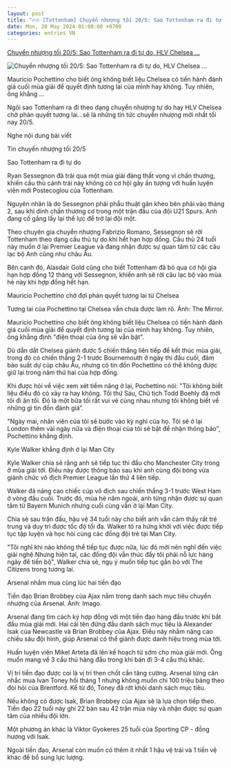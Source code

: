 ```yaml
---
layout: post
title: "🔥🔥 [Tottenham] Chuyển nhượng tối 20/5: Sao Tottenham ra đi tự do, HLV Chelsea ..."
date: Mon, 20 May 2024 01:00:00 +0700
categories: entries VN
---
```

[Chuyển nhượng tối 20/5: Sao Tottenham ra đi tự do, HLV Chelsea ...](https://thethao247.vn/461-chuyen-nhuong-toi-20-5-sao-tottenham-ra-di-tu-do-hlv-chelsea-cho-phan-quyet-tuong-lai-d328541.html)

![Chuyển nhượng tối 20/5: Sao Tottenham ra đi tự do, HLV Chelsea ...](https://cdn-img.thethao247.vn/storage/files/btvttqt4/social-thumb/2024/05/20/664b308e85c70.jpg)

Mauricio Pochettino cho biết ông không biết liệu Chelsea có tiến hành đánh giá cuối mùa giải để quyết định tương lai của mình hay không. Tuy nhiên, ông khẳng ...

Ngôi sao Tottenham ra đi theo dạng chuyển nhượng tự do hay HLV Chelsea chờ phán quyết tương lai…sẽ là những tin tức chuyển nhượng mới nhất tối nay 20/5.

Nghe nội dung bài viết

Tin chuyển nhượng tối 20/5

Sao Tottenham ra đi tự do

Ryan Sessegnon đã trải qua một mùa giải đáng thất vọng vì chấn thương, khiến cầu thủ cánh trái này không có cơ hội gây ấn tượng với huấn luyện viên mới Postecoglou của Tottenham.

Nguyên nhân là do Sessegnon phải phẫu thuật gân kheo bên phải vào tháng 2, sau khi dính chấn thương cơ trong một trận đấu của đội U21 Spurs. Anh đang cố gắng lấy lại thể lực để trở lại đội một.

Theo chuyên gia chuyển nhượng Fabrizio Romano, Sessegnon sẽ rời Tottenham theo dạng cầu thủ tự do khi hết hạn hợp đồng. Cầu thủ 24 tuổi này muốn ở lại Premier League và đang nhận được sự quan tâm từ các câu lạc bộ Anh cũng như châu Âu.

Bên cạnh đó, Alasdair Gold cũng cho biết Tottenham đã bỏ qua cơ hội gia hạn hợp đồng 12 tháng với Sessegnon, khiến anh sẽ rời câu lạc bộ vào mùa hè này khi hợp đồng hết hạn.

Mauricio Pochettino chờ đợi phán quyết tương lai từ Chelsea

Tương lai của Pochettino tại Chelsea vẫn chưa được làm rõ. Ảnh: The Mirror.

Mauricio Pochettino cho biết ông không biết liệu Chelsea có tiến hành đánh giá cuối mùa giải để quyết định tương lai của mình hay không. Tuy nhiên, ông khẳng định "điện thoại của ông sẽ vẫn bật".

Dù dẫn dắt Chelsea giành được 5 chiến thắng liên tiếp để kết thúc mùa giải, trong đó có chiến thắng 2-1 trước Bournemouth ở ngày thi đấu cuối, đảm bảo suất dự cúp châu Âu, nhưng có tin đồn Pochettino có thể không được giữ lại trong năm thứ hai của hợp đồng.

Khi được hỏi về việc xem xét tiềm năng ở lại, Pochettino nói: "Tôi không biết liệu điều đó có xảy ra hay không. Tối thứ Sáu, Chủ tịch Todd Boehly đã mời tôi đi ăn tối. Đó là một bữa tối rất vui vẻ cùng nhau nhưng tôi không biết về những gì tin đồn đánh giá”.

"Ngày mai, nhân viên của tôi sẽ bước vào kỳ nghỉ của họ. Tôi sẽ ở lại London thêm vài ngày nữa và điện thoại của tôi sẽ bật để nhận thông báo", Pochettino khẳng định.

Kyle Walker khẳng định ở lại Man City

Kyle Walker chia sẻ rằng anh sẽ tiếp tục thi đấu cho Manchester City trong ở mùa giải tới. Điều này được thông báo sau khi anh cùng đội bóng vừa giành chức vô địch Premier League lần thứ 4 liên tiếp.

Walker đã nâng cao chiếc cúp vô địch sau chiến thắng 3-1 trước West Ham ở vòng đấu cuối. Trước đó, mùa hè năm ngoái, anh từng nhận được sự quan tâm từ Bayern Munich nhưng cuối cùng vẫn ở lại Man City.

Chia sẻ sau trận đấu, hậu vệ 34 tuổi này cho biết anh vẫn cảm thấy rất trẻ trung và duy trì được tốc độ tối đa. Walker tỏ ra hứng khởi với việc được tiếp tục tập luyện và học hỏi cùng các đồng đội trẻ tại Man City.

"Tôi nghĩ khi nào không thể tiếp tục được nữa, lúc đó mới nên nghĩ đến việc giải nghệ.Nhưng hiện tại, các đồng đội vẫn thúc đẩy tôi phải nỗ lực hàng ngày để tiến bộ", Walker chia sẻ, ngụ ý muốn tiếp tục gắn bó với The Citizens trong tương lai.

Arsenal nhắm mua cùng lúc hai tiền đạo

Tiền đạo Brian Brobbey của Ajax nằm trong danh sách mục tiêu chuyển nhượng của Arsenal. Ảnh: Imago.

Arsenal đang tìm cách ký hợp đồng với một tiền đạo hàng đầu trước khi bắt đầu mùa giải mới. Hai cái tên đứng đầu danh sách mục tiêu là Alexander Isak của Newcastle và Brian Brobbey của Ajax. Điều này nhằm nâng cao chiều sâu đội hình, giúp Arsenal có thể giành được danh hiệu trong mùa tới.

Huấn luyện viên Mikel Arteta đã lên kế hoạch từ sớm cho mùa giải mới. Ông muốn mang về 3 cầu thủ hàng đầu trong khi bán đi 3-4 cầu thủ khác.

Vị trí tiền đạo được coi là vị trí then chốt cần tăng cường. Arsenal từng cân nhắc mua Ivan Toney hồi tháng 1 nhưng không muốn chi 100 triệu bảng theo đòi hỏi của Brentford. Kể từ đó, Toney đã rớt khỏi danh sách mục tiêu.

Nếu không có được Isak, Brian Brobbey của Ajax sẽ là lựa chọn tiếp theo. Tiền đạo 22 tuổi này ghi 22 bàn sau 42 trận mùa này và nhận được sự quan tâm của nhiều đội lớn.

Một phương án khác là Viktor Gyokeres 25 tuổi của Sporting CP - đồng hương với Isak.

Ngoài tiền đạo, Arsenal còn muốn có thêm ít nhất 1 hậu vệ trái và 1 tiền vệ khác để bổ sung lực lượng.

